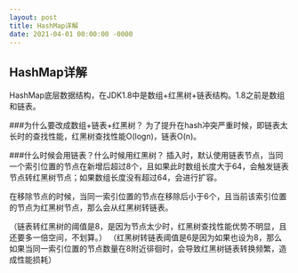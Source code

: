 ```yaml
---
layout: post
title: HashMap详解
date: 2021-04-01 00:00:00 -0000
---
```


[comment]: <> (categories: CATEGORY-1 CATEGORY-2)

## HashMap详解

HashMap底层数据结构，在JDK1.8中是数组+红黑树+链表结构。1.8之前是数组和链表。

###为什么要改成数组+链表+红黑树？</td></tr></table>
为了提升在hash冲突严重时候，即链表太长时的查找性能，红黑树查找性能O(logn)，链表O(n)。

###什么时候会用链表？什么时候用红黑树？
插入时，默认使用链表节点，当同一个索引位置的节点在新增后超过8个，且如果此时数组长度大于64，会触发链表节点转红黑树节点；如果数组长度没有超过64，会进行扩容。


在移除节点的时候，当同一索引位置的节点在移除后小于6个，且当前该索引位置的节点为红黑树节点，那么会从红黑树转链表。

（链表转红黑树的阈值是8，是因为节点太少时，红黑树查找性能优势不明显，且还要多一倍空间，不划算。）
（红黑树转链表阈值是6是因为如果也设为8，那么如果当同一索引位置的节点数量在8附近徘徊时，会导致红黑树链表转换频繁，造成性能损耗）







